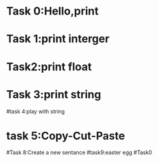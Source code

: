 # Task 0:Hello,print
# Task 1:print interger
# Task2:print float
# Task 3:print string
#task 4:play with string
# task 5:Copy-Cut-Paste
#Task 8:Create a new sentance
#task9:easter egg
#Task0

